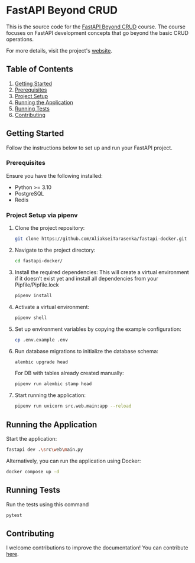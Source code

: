 # FastAPI Beyond CRUD

This is the source code for the [FastAPI Beyond CRUD](https://youtube.com/playlist?list=PLEt8Tae2spYnHy378vMlPH--87cfeh33P&si=rl-08ktaRjcm2aIQ) course. The course focuses on FastAPI development concepts that go beyond the basic CRUD operations.

For more details, visit the project's [website](https://jod35.github.io/fastapi-beyond-crud-docs/site/).

## Table of Contents

1. [Getting Started](#getting-started)
2. [Prerequisites](#prerequisites)
3. [Project Setup](#project-setup)
4. [Running the Application](#running-the-application)
5. [Running Tests](#running-tests)
6. [Contributing](#contributing)

## Getting Started
Follow the instructions below to set up and run your FastAPI project.

### Prerequisites
Ensure you have the following installed:

- Python >= 3.10
- PostgreSQL
- Redis

### Project Setup via pipenv
1. Clone the project repository:
    ```bash
    git clone https://github.com/AliakseiTarasenka/fastapi-docker.git
    ```

2. Navigate to the project directory:
    ```bash
    cd fastapi-docker/
    ```

3. Install the required dependencies:
This will create a virtual environment if it doesn’t exist yet
and install all dependencies from your Pipfile/Pipfile.lock
    ```bash
    pipenv install
    ```
4. Activate a virtual environment:
    ```bash
    pipenv shell
    ```

5. Set up environment variables by copying the example configuration:
    ```bash
    cp .env.example .env
    ```

6. Run database migrations to initialize the database schema:
    ```bash
    alembic upgrade head
    ```
   For DB with tables already created manually:
    ```bash
    pipenv run alembic stamp head
    ```
7. Start running the application:
    ```bash
    pipenv run uvicorn src.web.main:app --reload
    ```

## Running the Application
Start the application:

```bash
fastapi dev .\src\web\main.py
```
Alternatively, you can run the application using Docker:
```bash
docker compose up -d
```
## Running Tests
Run the tests using this command
```bash
pytest
```

## Contributing
I welcome contributions to improve the documentation! You can contribute [here](https://github.com/jod35/fastapi-beyond-crud-docs).